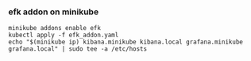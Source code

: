 ### efk addon on minikube

```
minikube addons enable efk
kubectl apply -f efk_addon.yaml
echo "$(minikube ip) kibana.minikube kibana.local grafana.minikube grafana.local" | sudo tee -a /etc/hosts

```
